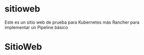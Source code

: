 # sitioweb
Este es un sitio web de prueba para Kubernetes más Rancher para implementar un Pipeline básico
# SitioWeb
